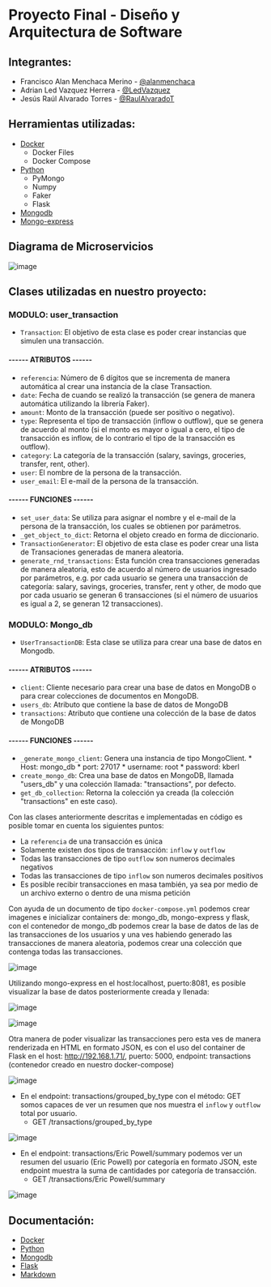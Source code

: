 # Proyecto Final - Diseño y Arquitectura de Software

## Integrantes:
- Francisco Alan Menchaca Merino - [@alanmenchaca](https://github.com/alanmenchaca)
- Adrian Led Vazquez Herrera - [@LedVazquez](https://github.com/LedVazquez)
- Jesús Raúl Alvarado Torres - [@RaulAlvaradoT](https://github.com/RaulAlvaradoT)

## Herramientas utilizadas:
- [Docker](https://www.docker.com)
  - Docker Files
  - Docker Compose  
- [Python](https://www.python.org)
  - PyMongo
  - Numpy
  - Faker
  - Flask
- [Mongodb](https://www.mongodb.com)
- [Mongo-express](https://hub.docker.com/_/mongo-express)

## Diagrama de Microservicios
![image](https://user-images.githubusercontent.com/71090472/173287560-faabb081-538b-48e0-bd5a-ed1878aa84d4.png)

## Clases utilizadas en nuestro proyecto:

### MODULO: user_transaction 
   * `Transaction`: El objetivo de esta clase es poder crear instancias que simulen una transacción.
#### ------ **ATRIBUTOS** ------
   * `referencia`: Número de 6 dígitos que se incrementa de manera automática al crear una instancia de la clase Transaction.
   * `date`: Fecha de cuando se realizó la transacción (se genera de manera automática utilizando la librería Faker).
   * `amount`: Monto de la transacción (puede ser positivo o negativo).
   * `type`: Representa el tipo de transacción (inflow o outflow), que se genera de acuerdo al monto (si el monto es mayor o igual a cero, el tipo de transacción es inflow, de lo contrario el tipo de la transacción es outflow).
   * `category`: La categoría de la transacción (salary, savings, groceries, transfer, rent, other).
   * `user`: El nombre de la persona de la transacción.
   * `user_email`: El e-mail de la persona de la transacción.
#### ------ **FUNCIONES** ------
   * `set_user_data`: Se utiliza para asignar el nombre y el e-mail de la persona de la transacción, los cuales se obtienen por parámetros.
   * `_get_object_to_dict`: Retorna el objeto creado en forma de diccionario.
   * `TransactionGenerator`: El objetivo de esta clase es poder crear una lista de Transaciones generadas de manera aleatoria.
   * `generate_rnd_transactions`: Esta función crea transacciones generadas de manera aleatoria, esto de acuerdo al número de usuarios ingresado por parámetros, e.g. por cada usuario se genera una transacción de categoría: salary, savings, groceries, transfer, rent y other, de modo que por cada usuario se generan 6 transacciones (si el número de usuarios es igual a 2, se generan 12 transacciones).
   
### MODULO: Mongo_db 
* `UserTransactionDB`: Esta clase se utiliza para crear una base de datos en Mongodb.
#### ------ **ATRIBUTOS** ------
   * `client`: Cliente necesario para crear una base de datos en MongoDB o para crear colecciones de documentos en MongoDB.
   * `users_db`: Atributo que contiene la base de datos de MongoDB
   * `transactions`: Atributo que contiene una colección de la base de datos de MongoDB
#### ------ **FUNCIONES** ------
   * `_generate_mongo_client`: Genera una instancia de tipo MongoClient.
         *  Host: mongo_db
         *  port: 27017
         *  username: root
         *  password: kberl
   * `create_mongo_db`: Crea una base de datos en MongoDB, llamada "users_db" y una colección llamada: "transactions", por defecto.
   * `get_db_collection`: Retorna la colección ya creada (la colección "transactions" en este caso).

Con las clases anteriormente descritas e implementadas en código es posible tomar en cuenta los siguientes puntos:
* La `referencia` de una transacción es única
* Solamente existen dos tipos de transacción: `inflow` y `outflow`
* Todas las transacciones de tipo `outflow` son numeros decimales negativos
* Todas las transacciones de tipo `inflow` son numeros decimales positivos
* Es posible recibir transacciones en masa también, ya sea por medio de un archivo externo o dentro de una misma petición

Con ayuda de un documento de tipo `docker-compose.yml` podemos crear imagenes e inicializar containers de: mongo_db, mongo-express y flask, con el contenedor de mongo_db podemos crear la base de datos de las de las transacciones de los usuarios y una ves habiendo generado las transacciones de manera aleatoria, podemos crear una colección que contenga todas las transacciones. 

![image](https://user-images.githubusercontent.com/71090472/173277538-3b2c4c1c-47ba-44a0-8da3-1c6b2a305fb2.png)

Utilizando mongo-express en el host:localhost, puerto:8081, es posible visualizar la base de datos posteriormente creada y llenada:

![image](https://user-images.githubusercontent.com/71090472/173277625-e4e0d63b-7306-4255-a75d-1b020718d301.png)

![image](https://user-images.githubusercontent.com/71090472/173277663-c8c3c36d-5162-4130-afe1-7b48411b2adf.png)

Otra manera de poder visualizar las transacciones pero esta ves de manera renderizada en HTML en formato JSON, es con el uso del container de Flask en el host: http://192.168.1.71/, puerto: 5000, endpoint: transactions (contenedor creado en nuestro docker-compose)

![image](https://user-images.githubusercontent.com/71090472/173273721-45946101-aae4-4d61-bff0-0aa931a5050e.png)

* En el endpoint: transactions/grouped_by_type con el método: GET somos capaces de ver un resumen que nos muestra el `inflow` y `outflow` total por usuario. 
  * GET /transactions/grouped_by_type

![image](https://user-images.githubusercontent.com/71090472/173278274-ee1a9487-0c6a-43e9-afc5-6737535aee2e.png)

* En el endpoint: transactions/Eric Powell/summary podemos ver un resumen del usuario (Eric Powell) por categoría en formato JSON, este endpoint muestra la suma de cantidades por categoría de transacción.
  * GET /transactions/Eric Powell/summary

![image](https://user-images.githubusercontent.com/71090472/173277988-e11d29ae-e5b1-425f-8871-5c404cc7ef24.png)

## Documentación:
- [Docker](https://docs.docker.com)
- [Python](https://docs.python.org/3)
- [Mongodb](https://www.mongodb.com/docs)
- [Flask](https://flask.palletsprojects.com/en/2.1.x)
- [Markdown](https://www.markdownguide.org/basic-syntax)
